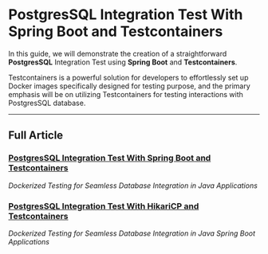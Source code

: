 # PostgresSQL Integration Test With Spring Boot and Testcontainers

In this guide, we will demonstrate the creation of a straightforward **PostgresSQL** Integration Test using **Spring Boot** and **Testcontainers**.

Testcontainers is a powerful solution for developers to effortlessly set up Docker images specifically designed for testing purpose,
and the primary emphasis will be on utilizing Testcontainers for testing interactions with PostgresSQL database.

-----------

## Full Article
### [PostgresSQL Integration Test With Spring Boot and Testcontainers](https://medium.com/gitconnected/postgressql-integration-test-with-spring-boot-and-testcontainers-f69c6301e485)
_Dockerized Testing for Seamless Database Integration in Java Applications_

### [PostgresSQL Integration Test With HikariCP and Testcontainers](https://medium.com/gitconnected/postgressql-integration-test-with-spring-boot-and-testcontainers-f69c6301e485)
_Dockerized Testing for Seamless Database Integration in Java Spring Boot Applications_
